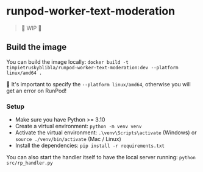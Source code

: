 # runpod-worker-text-moderation

> 🚧 WIP 🚧

## Build the image

You can build the image locally: `docker build -t timpietruskyblibla/runpod-worker-text-moderation:dev --platform linux/amd64 .`

🚨 It's important to specify the `--platform linux/amd64`, otherwise you will get an error on RunPod!

### Setup

- Make sure you have Python >= 3.10
- Create a virtual environment: `python -m venv venv`
- Activate the virtual environment: `.\venv\Scripts\activate` (Windows) or `source ./venv/bin/activate` (Mac / Linux)
- Install the dependencies: `pip install -r requirements.txt`


You can also start the handler itself to have the local server running: `python src/rp_handler.py`